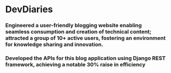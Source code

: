 # DevDiaries
### Engineered a user-friendly blogging website enabling seamless consumption and creation of technical content; attracted a group of 10+ active users, fostering an environment for knowledge sharing and innovation.
### Developed the APIs for this blog application using Django REST framework, achieving a notable 30% raise in efficiency
